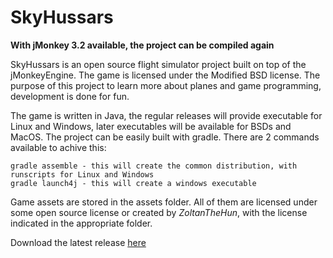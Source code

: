 # SkyHussars
**With jMonkey 3.2 available, the project can be compiled again**

SkyHussars is an open source flight simulator project built on top of the jMonkeyEngine. The game is licensed under the Modified BSD license.
The purpose of this project to learn more about planes and game programming, development is done for fun. 

The game is written in Java, the regular releases will provide executable for Linux and Windows, later executables will be available for BSDs and MacOS. 
The project can be easily built with gradle. There are 2 commands available to achive this:
```
gradle assemble - this will create the common distribution, with runscripts for Linux and Windows
gradle launch4j - this will create a windows executable
```
Game assets are stored in the assets folder. All of them are licensed under some open source license or created by _ZoltanTheHun_, with the license indicated in the appropriate folder.

Download the latest release [here](https://github.com/ZoltanTheHun/SkyHussars/releases/tag/R8)

